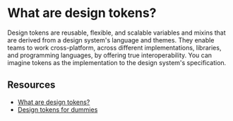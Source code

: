 # What are design tokens?

Design tokens are reusable, flexible, and scalable variables and mixins that are derived from a
design system's language and themes. They enable teams to work cross-platform, across different
implementations, libraries, and programming languages, by offering true interoperability. You can
imagine tokens as the implementation to the design system's specification.

## Resources

- [What are design tokens?](https://css-tricks.com/what-are-design-tokens/)
- [Design tokens for dummies](https://uxdesign.cc/design-tokens-for-dummies-8acebf010d71)
